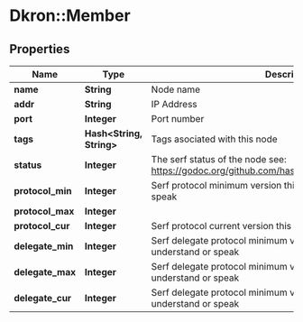 # Dkron::Member

## Properties
Name | Type | Description | Notes
------------ | ------------- | ------------- | -------------
**name** | **String** | Node name | [optional] 
**addr** | **String** | IP Address | [optional] 
**port** | **Integer** | Port number | [optional] 
**tags** | **Hash&lt;String, String&gt;** | Tags asociated with this node | [optional] 
**status** | **Integer** | The serf status of the node see: https://godoc.org/github.com/hashicorp/serf/serf#MemberStatus | [optional] 
**protocol_min** | **Integer** | Serf protocol minimum version this node can understand or speak | [optional] 
**protocol_max** | **Integer** |  | [optional] 
**protocol_cur** | **Integer** | Serf protocol current version this node can understand or speak | [optional] 
**delegate_min** | **Integer** | Serf delegate protocol minimum version this node can understand or speak | [optional] 
**delegate_max** | **Integer** | Serf delegate protocol minimum version this node can understand or speak | [optional] 
**delegate_cur** | **Integer** | Serf delegate protocol minimum version this node can understand or speak | [optional] 


